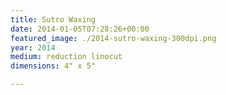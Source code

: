```yaml
---
title: Sutro Waxing
date: 2014-01-05T07:28:26+00:00
featured_image: ./2014-sutro-waxing-300dpi.png
year: 2014
medium: reduction linocut
dimensions: 4" x 5"

---
```

